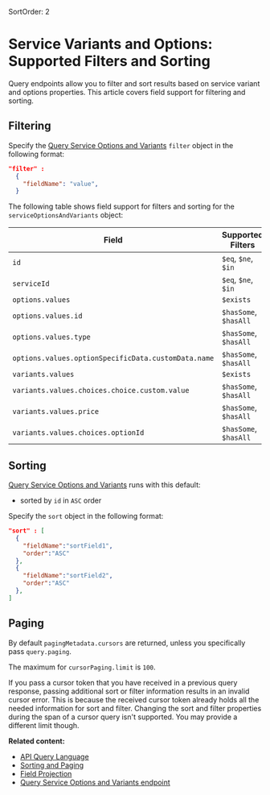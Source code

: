 SortOrder: 2
# Service Variants and Options: Supported Filters and Sorting

Query endpoints allow you to filter and sort results based on service variant and
options properties. This article covers field support for filtering and sorting.

## Filtering

Specify the [Query Service Options and Variants](https://dev.wix.com/api/rest/wix-bookings/service-options-and-variants/query-service-options-and-variants) `filter` object in the following format: 

```json
"filter" : 
  { 
    "fieldName": "value",
  }
```


The following table shows field support for filters and sorting
for the `serviceOptionsAndVariants` object:

| Field           | Supported Filters                             | Sortable |
| --------------- | --------------------------------------------- | --------------- |
| `id` | `$eq`, `$ne`, `$in` | Sortable |
| `serviceId` | `$eq`, `$ne`, `$in` |   |
| `options.values` | `$exists` |   | 
| `options.values.id` | `$hasSome`, `$hasAll` |   | 
| `options.values.type` | `$hasSome`, `$hasAll` |   | 
| `options.values.optionSpecificData.customData.name` | `$hasSome`, `$hasAll` |   | 
| `variants.values` | `$exists` |   | 
| `variants.values.choices.choice.custom.value` | `$hasSome`, `$hasAll` |   | 
| `variants.values.price` | `$hasSome`, `$hasAll` |   |
| `variants.values.choices.optionId` | `$hasSome`, `$hasAll` |   |



## Sorting 

[Query Service Options and Variants](https://dev.wix.com/api/rest/wix-bookings/service-options-and-variants/query-service-options-and-variants) 
runs with this default:

- sorted by `id` in `ASC` order


Specify the `sort` object in the following format:

```json
"sort" : [ 
  { 
    "fieldName":"sortField1",
    "order":"ASC"
  },
  { 
    "fieldName":"sortField2",
    "order":"ASC"
  },
]
```


## Paging 

By default `pagingMetadata.cursors` are returned, unless you specifically pass 
`query.paging`.

The maximum for `cursorPaging.limit` is `100`.

If you pass a cursor token that you have received in a previous query response, 
passing additional sort or filter information results in an invalid cursor 
error. This is because the received cursor token already holds all the needed information 
for sort and filter. Changing the sort and filter properties during the span of 
a cursor query isn't supported. You may provide a different limit though.

__Related content:__
+ [API Query Language](https://dev.wix.com/api/rest/getting-started/api-query-language)
+ [Sorting and Paging](https://dev.wix.com/api/rest/getting-started/sorting-and-paging)
+ [Field Projection](https://dev.wix.com/api/rest/getting-started/field-projection)
+ [Query Service Options and Variants endpoint](https://dev.wix.com/api/rest/wix-bookings/services/query-service-options-and-variants)

